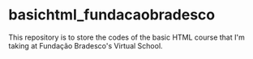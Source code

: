 # basichtml_fundacaobradesco
This repository is to store the codes of the basic HTML course that I'm taking at Fundação Bradesco's Virtual School.
